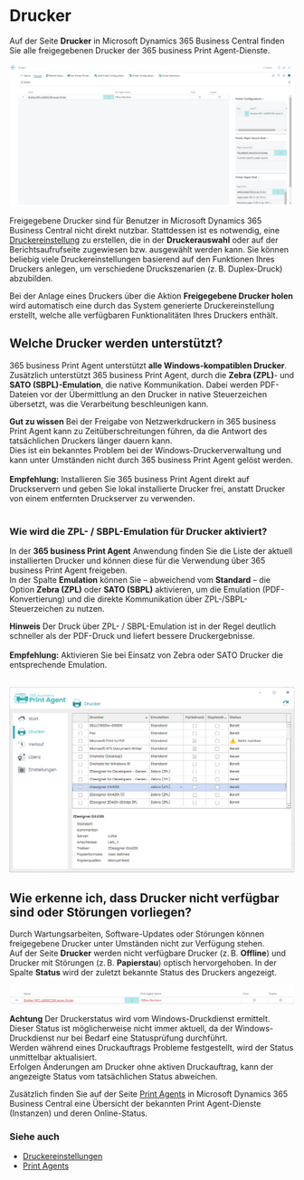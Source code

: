 # Drucker

Auf der Seite **Drucker** in Microsoft Dynamics 365 Business Central finden Sie alle freigegebenen Drucker der 365 business Print Agent-Dienste.

![Drucker](/assets/images/365-business-print-agent/87afe451377b606dffb0d548cac691fcc4c6bdbf02744a21204a1ee825389a30.png)  

Freigegebene Drucker sind für Benutzer in Microsoft Dynamics 365 Business Central nicht direkt nutzbar. Stattdessen ist es notwendig, eine [Druckereinstellung](printer-configuration.md) zu erstellen, die in der **Druckerauswahl** oder auf der Berichtsaufrufseite zugewiesen bzw. ausgewählt werden kann.
Sie können beliebig viele Druckereinstellungen basierend auf den Funktionen Ihres Druckers anlegen, um verschiedene Druckszenarien (z. B. Duplex-Druck) abzubilden.

Bei der Anlage eines Druckers über die Aktion **Freigegebene Drucker holen** wird automatisch eine durch das System generierte Druckereinstellung erstellt, welche alle verfügbaren Funktionalitäten Ihres Druckers enthält.

## Welche Drucker werden unterstützt?

365 business Print Agent unterstützt **alle Windows-kompatiblen Drucker**.<br>
Zusätzlich unterstützt 365 business Print Agent, durch die **Zebra (ZPL)**- und **SATO (SBPL)-Emulation**, die native Kommunikation. Dabei werden PDF-Dateien vor der Übermittlung an den Drucker in native Steuerzeichen übersetzt, was die Verarbeitung beschleunigen kann.

<div class="alert alert-notice">
	<i class="fa-duotone fa-solid fa-lightbulb fa-xl"></i>
    <strong>Gut zu wissen</strong>
	Bei der Freigabe von Netzwerkdruckern in 365 business Print Agent kann zu Zeitüberschreitungen führen, da die Antwort des tatsächlichen Druckers länger dauern kann.<br>
	Dies ist ein bekanntes Problem bei der Windows-Druckerverwaltung und kann unter Umständen nicht durch 365 business Print Agent gelöst werden.<br><br>
	<strong>Empfehlung:</strong> Installieren Sie 365 business Print Agent direkt auf Druckservern und geben Sie lokal installierte Drucker frei, anstatt Drucker von einem entfernten Druckserver zu verwenden.
</div>

<br>

### Wie wird die ZPL- / SBPL-Emulation für Drucker aktiviert?

In der **365 business Print Agent** Anwendung finden Sie die Liste der aktuell installierten Drucker und können diese für die Verwendung über 365 business Print Agent freigeben.  
In der Spalte **Emulation** können Sie – abweichend vom **Standard** – die Option **Zebra (ZPL)** oder **SATO (SBPL)** aktivieren, um die Emulation (PDF-Konvertierung) und die direkte Kommunikation über ZPL-/SBPL-Steuerzeichen zu nutzen.

<div class="alert alert-info">
    <i class="fa-duotone fa-solid fa-circle-info fa-xl"></i>
    <strong>Hinweis</strong>
	Der Druck über ZPL- / SBPL-Emulation ist in der Regel deutlich schneller als der PDF-Druck und liefert bessere Druckergebnisse.<br><br>
	<strong>Empfehlung:</strong> Aktivieren Sie bei Einsatz von Zebra oder SATO Drucker die entsprechende Emulation.
</div>
<br>

![Print Agent Emulation Auswahl](/assets/images/365-business-print-agent/f3a6d3399196eee57e21ab24063897c7fb91e03c05e08c8cd7dbc8538804ef53.png)
<br>

## Wie erkenne ich, dass Drucker nicht verfügbar sind oder Störungen vorliegen?

Durch Wartungsarbeiten, Software-Updates oder Störungen können freigegebene Drucker unter Umständen nicht zur Verfügung stehen.  
Auf der Seite **Drucker** werden nicht verfügbare Drucker (z. B. __Offline__) und Drucker mit Störungen (z. B. __Papierstau__) optisch hervorgehoben. In der Spalte **Status** wird der zuletzt bekannte Status des Druckers angezeigt.

![Nicht verfügbarer Drucker](/assets/images/365-business-print-agent/d0b9f0f4f2d7ac5404b0414ce7a9c9827fc102a43e91af13d1636e411b4dbd7d.png)

<div class="alert alert-warn">
    <i class="fa-duotone fa-solid fa-triangle-exclamation fa-xl"></i>
	<strong>Achtung</strong>
	Der Druckerstatus wird vom Windows-Druckdienst ermittelt. Dieser Status ist möglicherweise nicht immer aktuell, da der Windows-Druckdienst nur bei Bedarf eine Statusprüfung durchführt.<br>
	Werden während eines Druckauftrags Probleme festgestellt, wird der Status unmittelbar aktualisiert.<br>
	Erfolgen Änderungen am Drucker ohne aktiven Druckauftrag, kann der angezeigte Status vom tatsächlichen Status abweichen.
</div>

Zusätzlich finden Sie auf der Seite [Print Agents](print-agent-clients.md) in Microsoft Dynamics 365 Business Central eine Übersicht der bekannten Print Agent-Dienste (Instanzen) und deren Online-Status.


### Siehe auch  

 - [Druckereinstellungen](printer-configuration.md)
 - [Print Agents](print-agent-clients.md)